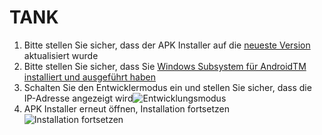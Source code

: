 # TANK
1. Bitte stellen Sie sicher, dass der APK Installer auf die [neueste Version](https://www.microsoft.com/store/productId/9P2JFQ43FPPG "APK Installer") aktualisiert wurde
2. Bitte stellen Sie sicher, dass Sie [Windows Subsystem für AndroidTM installiert und ausgeführt haben](https://www.microsoft.com/store/productId/9P3395VX91NR)
3. Schalten Sie den Entwicklermodus ein und stellen Sie sicher, dass die IP-Adresse angezeigt wird![Entwicklungsmodus](https://raw.githubusercontent.com/Paving-Base/APK-Installer/screenshots/Documents/Tutorials/How%20To%20Connect%20WSA/Images/Snipaste_2022-10-02_19-02-09.png)
4. APK Installer erneut öffnen, Installation fortsetzen ![Installation fortsetzen](https://raw.githubusercontent.com/Paving-Base/APK-Installer/screenshots/Documents/Tutorials/How%20To%20Connect%20WSA/Images/Snipaste_2022-10-02_17-34-04.png)
